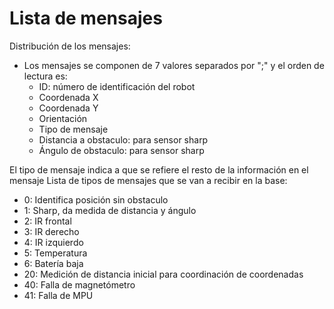 # Lista de mensajes

Distribución de los mensajes:
- Los mensajes se componen de 7 valores separados por ";" y el orden de lectura es:
	- ID: número de identificación del robot
	- Coordenada X
	- Coordenada Y
	- Orientación
	- Tipo de mensaje
	- Distancia a obstaculo: para sensor sharp
	- Ángulo de obstaculo: para sensor sharp

El tipo de mensaje indica a que se refiere el resto de la información en el mensaje
Lista de tipos de mensajes que se van a recibir en la base:
- 0: Identifica posición sin obstaculo
- 1: Sharp, da medida de distancia y ángulo
- 2: IR frontal
- 3: IR derecho
- 4: IR izquierdo
- 5: Temperatura
- 6: Batería baja 
- 20: Medición de distancia inicial para coordinación de coordenadas
- 40: Falla de magnetómetro
- 41: Falla de MPU